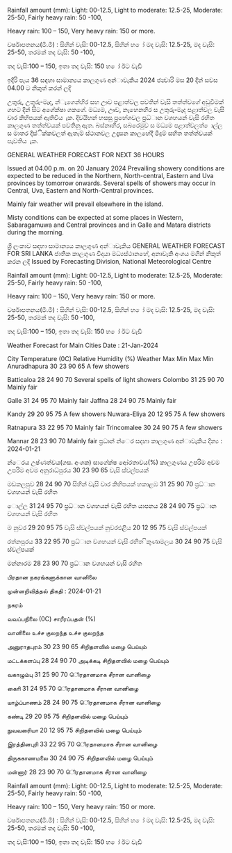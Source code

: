 Rainfall amount (mm): Light: 00-12.5, Light to moderate: 12.5-25, Moderate: 25-50, Fairly heavy rain: 50 -100,

Heavy rain: 100 – 150, Very heavy rain: 150 or more.

වර්ෂාපතනය(මි.මී) : සිහින් වැසි: 00-12.5, සිහින් හ ෝ මද වැසි: 12.5-25, මද වැසි: 25-50, තරමක් තද වැසි: 50 -100,

තද වැසි:100 – 150, ඉතා තද වැසි: 150 හ ෝ ඊට වැඩි

ඉදිරි පැය 36 සඳහා සාමාන්‍යය කාලගුණ අන්‍ාවැකිය 2024 ජන්‍වාරි මස 20 දින්‍ සවස 04.00 ට නිකුත් කරන්‍ ලදි

උතුරු, උතුරු-මැද, න්‍ැගෙන්‍හිර සහ ඌව පළාත්වල පවතින්‍ වැසි තත්ත්වගේ අඩුවීමක් ගහට දින්‍ සිට අගේක්ෂා ගකගේ. මධ්‍යම, ඌව, නැහෙනහිර ස උතුරු-මැද පළාත්වල වැසි වාර කිහිපයක් ඇතිවිය ැක. දිවයිහන් හසසු ප්‍රහේශවල ප්‍රධ්‍ාන වශහයන් වැසි රහිත කාලගුණ තත්ත්වයක් පවතිනු ඇත. බස්නාහිර, සබරෙමුව ස මධ්‍යම පළාත්වලත් ොල්ල ස මාතර දිස්ික්කවලත් ඇතැම් ස්ථානවල උදෑසන කාලහේදී මීදුම් සහිත තත්ත්වයක් පැවතිය ැක.

GENERAL WEATHER FORECAST FOR NEXT 36 HOURS

Issued at 04.00 p.m. on 20 January 2024 Prevailing showery conditions are expected to be reduced in the Northern, North-central, Eastern and Uva provinces by tomorrow onwards. Several spells of showers may occur in Central, Uva, Eastern and North-Central provinces.

Mainly fair weather will prevail elsewhere in the island.

Misty conditions can be expected at some places in Western, Sabaragamuwa and Central provinces and in Galle and Matara districts during the morning.

ශ්‍රී ලංකාව සඳහා සාමාන්‍යය කාලගුණ අන්‍ාවැකිය GENERAL WEATHER FORECAST FOR SRI LANKA ජාතික කාලගුණ විදයා මධ්‍යස්ථානහේ, අනාවැකි අංශය මගින් නිකුත් කරන ලදි Issued by Forecasting Division, National Meteorological Centre

Rainfall amount (mm): Light: 00-12.5, Light to moderate: 12.5-25, Moderate: 25-50, Fairly heavy rain: 50 -100,

Heavy rain: 100 – 150, Very heavy rain: 150 or more.

වර්ෂාපතනය(මි.මී) : සිහින් වැසි: 00-12.5, සිහින් හ ෝ මද වැසි: 12.5-25, මද වැසි: 25-50, තරමක් තද වැසි: 50 -100,

තද වැසි:100 – 150, ඉතා තද වැසි: 150 හ ෝ ඊට වැඩි

Weather Forecast for Main Cities Date : 21-Jan-2024

City Temperature (0C) Relative Humidity (%) Weather Max Min Max Min Anuradhapura 30 23 90 65 A few showers

Batticaloa 28 24 90 70 Several spells of light showers Colombo 31 25 90 70 Mainly fair

Galle 31 24 95 70 Mainly fair Jaffna 28 24 90 75 Mainly fair

Kandy 29 20 95 75 A few showers Nuwara-Eliya 20 12 95 75 A few showers

Ratnapura 33 22 95 70 Mainly fair Trincomalee 30 24 90 75 A few showers

Mannar 28 23 90 70 Mainly fair ප්‍රධාන්‍ න්‍ෙර සදහා කාලගුණ අන්‍ාවැකිය දින්‍ය : 2024-01-21

න්‍ෙරය උෂ්ණත්වය(ගස. අංශක) සාගේක්ෂ ආේරතාවය(%) කාලගුණය උපරිම අවම උපරිම අවම අනුරාධ්‍පුරය 30 23 90 65 වැසි ස්වල්පයක්

මඩකලපුව 28 24 90 70 සිහින් වැසි වාර කිහිපයක් හකාළඹ 31 25 90 70 ප්‍රධ්‍ාන වශහයන් වැසි රහිත

ොල්ල 31 24 95 70 ප්‍රධ්‍ාන වශහයන් වැසි රහිත යාපනය 28 24 90 75 ප්‍රධ්‍ාන වශහයන් වැසි රහිත

ම නුවර 29 20 95 75 වැසි ස්වල්පයක් නුවරඑළිය 20 12 95 75 වැසි ස්වල්පයක්

රත්නපුරය 33 22 95 70 ප්‍රධ්‍ාන වශහයන් වැසි රහිත ිකුණාමලය 30 24 90 75 වැසි ස්වල්පයක්

මන්නාරම 28 23 90 70 ප්‍රධ්‍ාන වශහයන් වැසි රහිත

பிரதான நகரங்களுக்கான வானிலை

முன்னறிவித்தல் திகதி : 2024-01-21

நகரம்

வவப்பநிலை (0C) சாரீரப்பதன் (%)

வானிலை உச்ச குலறந்த உச்ச குலறந்த

அனுராதபுரம் 30 23 90 65 சிறிதளவில் மழை பெய்யும்

மட்டக்களப்பு 28 24 90 70 அடிக்கடி சிறிதளவில் மழை பெய்யும்

வகாழும்பு 31 25 90 70 ெிரதானமாக சீரான வானிழை

காைி 31 24 95 70 ெிரதானமாக சீரான வானிழை

யாழ்ப்பாணம் 28 24 90 75 ெிரதானமாக சீரான வானிழை

கண்டி 29 20 95 75 சிறிதளவில் மழை பெய்யும்

நுவவரைியா 20 12 95 75 சிறிதளவில் மழை பெய்யும்

இரத்தினபுரி 33 22 95 70 ெிரதானமாக சீரான வானிழை

திருககாணமலை 30 24 90 75 சிறிதளவில் மழை பெய்யும்

மன்னார் 28 23 90 70 ெிரதானமாக சீரான வானிழை

Rainfall amount (mm): Light: 00-12.5, Light to moderate: 12.5-25, Moderate: 25-50, Fairly heavy rain: 50 -100,

Heavy rain: 100 – 150, Very heavy rain: 150 or more.

වර්ෂාපතනය(මි.මී) : සිහින් වැසි: 00-12.5, සිහින් හ ෝ මද වැසි: 12.5-25, මද වැසි: 25-50, තරමක් තද වැසි: 50 -100,

තද වැසි:100 – 150, ඉතා තද වැසි: 150 හ ෝ ඊට වැඩි